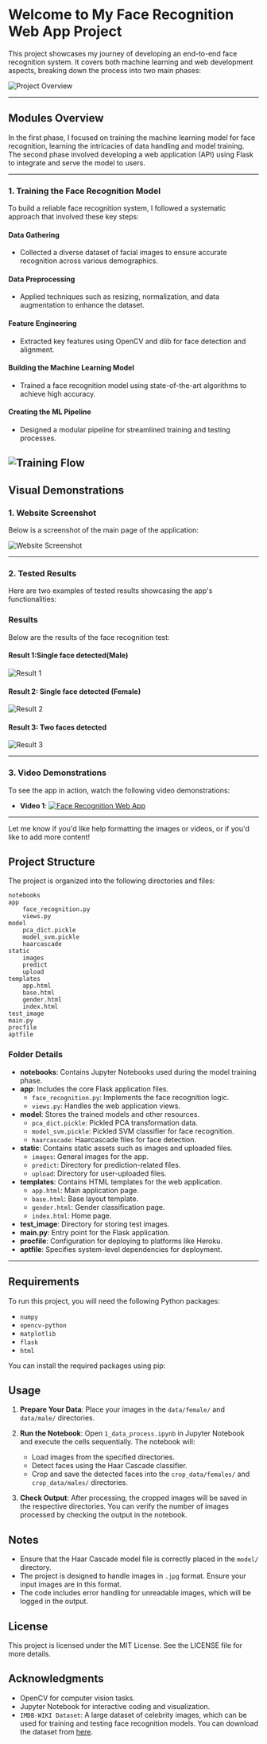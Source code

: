   # Welcome to My Face Recognition Web App Project

This project showcases my journey of developing an end-to-end face recognition system. It covers both machine learning and web development aspects, breaking down the process into two main phases:

![Project Overview](FaceRecognition/facerecognition.png)

---

## Modules Overview

In the first phase, I focused on training the machine learning model for face recognition, learning the intricacies of data handling and model training. The second phase involved developing a web application (API) using Flask to integrate and serve the model to users.

---

### 1. Training the Face Recognition Model

To build a reliable face recognition system, I followed a systematic approach that involved these key steps:

#### Data Gathering
- Collected a diverse dataset of facial images to ensure accurate recognition across various demographics.

#### Data Preprocessing
- Applied techniques such as resizing, normalization, and data augmentation to enhance the dataset.

#### Feature Engineering
- Extracted key features using OpenCV and dlib for face detection and alignment.

#### Building the Machine Learning Model
- Trained a face recognition model using state-of-the-art algorithms to achieve high accuracy.

#### Creating the ML Pipeline
- Designed a modular pipeline for streamlined training and testing processes.

![Training Flow](facerecognition.png)
---

## Visual Demonstrations

### 1. Website Screenshot
Below is a screenshot of the main page of the application:

![Website Screenshot](screenshot.png)

---

### 2. Tested Results
Here are two examples of tested results showcasing the app's functionalities:

### Results

Below are the results of the face recognition test:

#### Result 1:Single face detected(Male)
![Result 1](test1.png)

#### Result 2: Single face detected (Female)
![Result 2](test2.png)

#### Result 3: Two faces detected
![Result 3](test3.png)

---

### 3. Video Demonstrations
To see the app in action, watch the following video demonstrations:

- **Video 1**: [![Face Recognition Web App](https://img.youtube.com/vi/EQILXt0xKrk/0.jpg)](https://www.youtube.com/watch?v=EQILXt0xKrk)
<!-- - **Video 2**: [Link to video demonstration 2](#) -->

---

Let me know if you'd like help formatting the images or videos, or if you'd like to add more content!




## Project Structure
The project is organized into the following directories and files:

```
notebooks
app
    face_recognition.py
    views.py
model
    pca_dict.pickle
    model_svm.pickle
    haarcascade
static
    images
    predict
    upload
templates
    app.html
    base.html
    gender.html
    index.html
test_image
main.py
procfile
aptfile
```

### Folder Details
- **notebooks**: Contains Jupyter Notebooks used during the model training phase.
- **app**: Includes the core Flask application files.
  - `face_recognition.py`: Implements the face recognition logic.
  - `views.py`: Handles the web application views.
- **model**: Stores the trained models and other resources.
  - `pca_dict.pickle`: Pickled PCA transformation data.
  - `model_svm.pickle`: Pickled SVM classifier for face recognition.
  - `haarcascade`: Haarcascade files for face detection.
- **static**: Contains static assets such as images and uploaded files.
  - `images`: General images for the app.
  - `predict`: Directory for prediction-related files.
  - `upload`: Directory for user-uploaded files.
- **templates**: Contains HTML templates for the web application.
  - `app.html`: Main application page.
  - `base.html`: Base layout template.
  - `gender.html`: Gender classification page.
  - `index.html`: Home page.
- **test_image**: Directory for storing test images.
- **main.py**: Entry point for the Flask application.
- **procfile**: Configuration for deploying to platforms like Heroku.
- **aptfile**: Specifies system-level dependencies for deployment.

---
## Requirements
To run this project, you will need the following Python packages:

- `numpy`
- `opencv-python`
- `matplotlib`
- `flask`
- `html`



You can install the required packages using pip:

## Usage
1. **Prepare Your Data**: Place your images in the `data/female/` and `data/male/` directories.
2. **Run the Notebook**: Open `1_data_process.ipynb` in Jupyter Notebook and execute the cells sequentially. The notebook will:
   - Load images from the specified directories.
   - Detect faces using the Haar Cascade classifier.
   - Crop and save the detected faces into the `crop_data/females/` and `crop_data/males/` directories.

3. **Check Output**: After processing, the cropped images will be saved in the respective directories. You can verify the number of images processed by checking the output in the notebook.




## Notes
- Ensure that the Haar Cascade model file is correctly placed in the `model/` directory.
- The project is designed to handle images in `.jpg` format. Ensure your input images are in this format.
- The code includes error handling for unreadable images, which will be logged in the output.

## License
This project is licensed under the MIT License. See the LICENSE file for more details.

## Acknowledgments
- OpenCV for computer vision tasks.
- Jupyter Notebook for interactive coding and visualization.
- `IMDB-WIKI Dataset`: A large dataset of celebrity images, which can be used for training and testing face recognition models. You can download the dataset from [here](https://data.vision.ee.ethz.ch/cvl/rrothe/imdb-wiki/).
